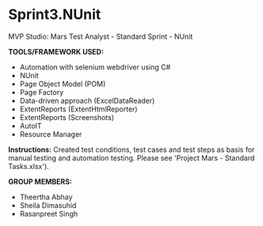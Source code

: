 # Sprint3.NUnit
MVP Studio: Mars Test Analyst - Standard Sprint - NUnit

**TOOLS/FRAMEWORK USED:**
- Automation with selenium webdriver using C#
- NUnit
- Page Object Model (POM)
- Page Factory
- Data-driven approach (ExcelDataReader)
- ExtentReports (ExtentHtmlReporter)
- ExtentReports (Screenshots)
- AutoIT
- Resource Manager

**Instructions:**
Created test conditions, test cases and test steps as basis for manual testing and automation testing. Please see 'Project Mars -  Standard Tasks.xlsx').

**GROUP MEMBERS:**
- Theertha Abhay
- Sheila Dimasuhid
- Rasanpreet Singh
